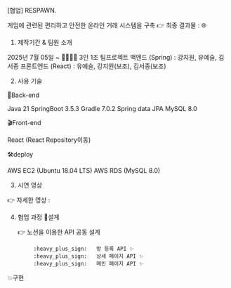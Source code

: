 [협업] RESPAWN.

게임에 관련된 편리하고 안전한 온라인 거래 시스템을 구축
👉 최종 결과물 : 🌐




1) 제작기간 & 팀원 소개

2025년 7월 05일 ~ 
👨‍👩‍👦‍👦 3인 1조 팀프로젝트
백엔드 (Spring) : 강지원, 유예슬, 김서종
프론트엔드 (React) : 유예슬, 강지원(보조), 김서종(보조)



2) 사용 기술

💾Back-end

Java 21
SpringBoot 3.5.3
Gradle 7.0.2
Spring data JPA
MySQL 8.0

🎬Front-end

React (React Repository이동)

🛠deploy

AWS EC2 (Ubuntu 18.04 LTS)
AWS RDS (MySQL 8.0)



3) 시연 영상



👉 자세한 영상 : 




4) 협업 과정
🔧설계

      👉 노션을 이용한 API 공동 설계

            :heavy_plus_sign:   방 등록 API ✨
            :heavy_plus_sign:   상세 페이지 API ✨
            :heavy_plus_sign:   메인 페이지 API ✨



💥구현

